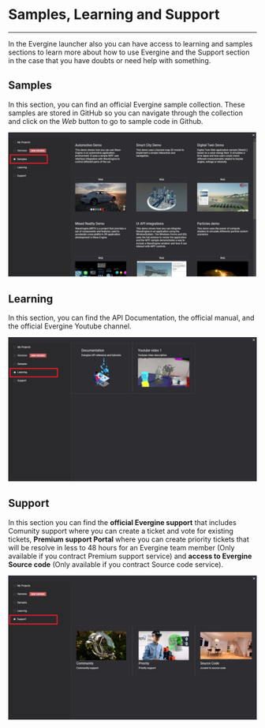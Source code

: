 # Samples, Learning and Support
---

In the Evergine launcher also you can have access to learning and samples sections to learn more about how to use Evergine and the Support section in the case that you have doubts or need help with something.

## Samples

In this section, you can find an official Evergine sample collection. These samples are stored in GitHub so you can navigate through the collection and click on the _Web_ button to go to sample code in Github.

![Samples section](images/Samples.jpg)

## Learning

In this section, you can find the API Documentation, the official manual, and the official Evergine Youtube channel. 

![Learning](images/Learning.jpg)

## Support

In this section you can find the **official Evergine support** that includes Comunity support where you can create a ticket and vote for existing tickets, **Premium support Portal** where you can create priority tickets that will be resolve in less to 48 hours for an Evergine team member (Only available if you contract Premium support service) and **access to Evergine Source code** (Only available if you contract Source code service).

![Support](images/Support.jpg)